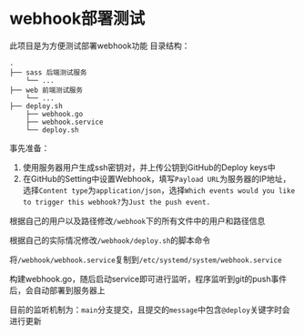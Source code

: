 # webhook部署测试
此项目是为方便测试部署webhook功能
目录结构：
```
.
├── sass 后端测试服务
    └── ...
├── web 前端测试服务
    └── ...       
├── deploy.sh
    ├── webhook.go
    ├── webhook.service
    └── deploy.sh
```
事先准备：
1. 使用服务器用户生成ssh密钥对，并上传公钥到GitHub的Deploy keys中
2. 在GitHub的Setting中设置Webhook，填写```Payload URL```为服务器的IP地址，选择```Content type```为```application/json```，选择```Which events would you like to trigger this webhook?```为```Just the push event.```

根据自己的用户以及路径修改```/webhook```下的所有文件中的用户和路径信息

根据自己的实际情况修改```/webhook/deploy.sh```的脚本命令

将```/webhook/webhook.service```复制到```/etc/systemd/system/webhook.service```

构建webhook.go，随后启动service即可进行监听，程序监听到git的push事件后，会自动部署到服务器上

目前的监听机制为：`main`分支提交，且提交的`message`中包含`@deploy`关键字时会进行更新